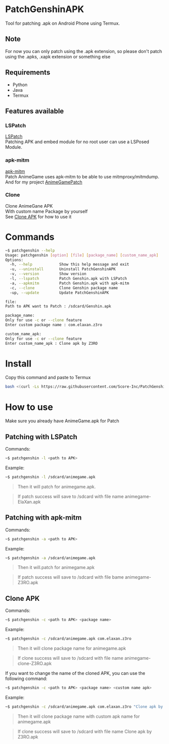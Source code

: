 # PatchGenshinAPK

Tool for patching .apk on Android Phone using Termux.

## Note

For now you can only patch using the .apk extension, so please don't patch using the .apks, .xapk extension or something else

## Requirements

* Python
* Java
* Termux

## Features available

### LSPatch

[LSPatch](https://github.com/LSPosed/LSPatch)\
Patching APK and embed module for no root user can use a LSPosed Module.

### apk-mitm

[apk-mitm](https://github.com/shroudedcode/apk-mitm)\
Patch AnimeGame uses apk-mitm to be able to use mitmproxy/mitmdump.\
And for my project [AnimeGamePatch](https://github.com/Score-Inc/AnimeGamePatch)

### Clone

Clone AnimeGane APK\
With custom name Package by yourself\
See [Clone APK](#clone-apk) for how to use it

# Commands

```sh
~$ patchgenshin --help
Usage: patchgenshin [option] [file] [package_name] [custom_name_apk]
Options:
  -h, --help            Show this help message and exit
  -u, --uninstall       Uninstall PatchGenshinAPK
  -v, --version         Show version
  -l, --lspatch         Patch Genshin.apk with LSPatch
  -a, --apkmitm         Patch Genshin.apk with apk-mitm
  -c, --clone           Clone Genshin package name
  -up, --update         Update PatchGenshinAPK

file:
Path to APK want to Patch : /sdcard/Genshin.apk

package_name:
Only for use -c or --clone feature
Enter custom package name : com.elaxan.z3ro

custom_name_apk:
Only for use -c or --clone feature
Enter custom_name_apk : Clone apk by Z3RO
```

# Install

Copy this command and paste to Termux
```bash
bash <(curl -Ls https://raw.githubusercontent.com/Score-Inc/PatchGenshinAPK/main/install.sh)
```

# How to use

Make sure you already have AnimeGame.apk for Patch

## Patching with LSPatch

Commands:
```sh
~$ patchgenshin -l <path to APK>
```

Example:
```sh
~$ patchgenshin -l /sdcard/animegame.apk
```

> Then it will patch for animegame.apk.

> If patch success will save to /sdcard with file name animegame-ElaXan.apk

## Patching with apk-mitm

Commands:
```sh
~$ patchgenshin -a <path to APK>
```

Example:
```sh
~$ patchgenshin -a /sdcard/animegame.apk
```

> Then it will.patch for animegame.apk

> If patch success will save to /sdcard with file bame animegame-Z3RO.apk

## Clone APK

Commands:
```sh
~$ patchgenshin -c <path to APK> <package name>
```

Example:
```sh
~$ patchgenshin -c /sdcard/animegame.apk com.elaxan.z3ro
```

> Then it will clone package name for animegame.apk

> If clone success will save to /sdcard with file name animegame-clone-Z3RO.apk

If you want to change the name of the cloned APK, you can use the following command:
```sh
~$ patchgenshin -c <path to APK> <package name> <custom name apk>
``` 

Example:
```sh
~$ patchgenshin -c /sdcard/animegame.apk com.elaxan.z3ro "Clone apk by Z3RO"
```

> Then it will clone package name with custom apk name for animegame.apk

> If clone success will save to /sdcard with file name Clone apk by Z3RO.apk